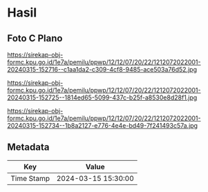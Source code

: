 # Hasil

## Foto C Plano

https://sirekap-obj-formc.kpu.go.id/1e7a/pemilu/ppwp/12/12/07/20/22/1212072022001-20240315-152716--c1aa1da2-c309-4cf8-9485-ace503a76d52.jpg

https://sirekap-obj-formc.kpu.go.id/1e7a/pemilu/ppwp/12/12/07/20/22/1212072022001-20240315-152725--1814ed65-5099-437c-b25f-a8530e8d28f1.jpg

https://sirekap-obj-formc.kpu.go.id/1e7a/pemilu/ppwp/12/12/07/20/22/1212072022001-20240315-152734--1b8a2127-e776-4e4e-bd49-7f241493c57a.jpg


## Metadata

| Key        | Value               |
| ---------- | ------------------- |
| Time Stamp | 2024-03-15 15:30:00 |



